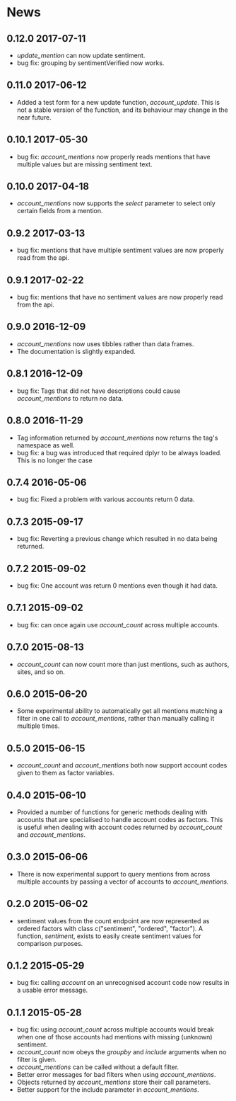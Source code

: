 # News

## 0.12.0 2017-07-11
* *update_mention* can now update sentiment. 
* bug fix: grouping by sentimentVerified now works.

## 0.11.0 2017-06-12
* Added a test form for a new update function, *account_update*. This is not
  a stable version of the function, and its behaviour may change in the near 
  future. 

## 0.10.1 2017-05-30
* bug fix: *account_mentions* now properly reads mentions that have multiple
  values but are missing sentiment text.

## 0.10.0 2017-04-18
* *account_mentions* now supports the _select_ parameter to select only certain
  fields from a mention.

## 0.9.2 2017-03-13
* bug fix: mentions that have multiple sentiment values are now properly read 
  from the api.

## 0.9.1 2017-02-22
* bug fix: mentions that have no sentiment values are now properly read from the
  api.

## 0.9.0 2016-12-09
* _account_mentions_ now uses tibbles rather than data frames.
* The documentation is slightly expanded.

## 0.8.1 2016-12-09
* bug fix: Tags that did not have descriptions could cause 
  *account_mentions* to return no data.

## 0.8.0 2016-11-29
* Tag information returned by *account_mentions* now returns the tag's namespace as well.
* bug fix: a bug was introduced that required dplyr to be always loaded. This is
  no longer the case

## 0.7.4 2016-05-06
* bug fix: Fixed a problem with various accounts return 0 data.

## 0.7.3 2015-09-17
* bug fix: Reverting a previous change which resulted in no data being returned.

## 0.7.2 2015-09-02
* bug fix: One account was return 0 mentions even though it had data. 

## 0.7.1 2015-09-02
* bug fix: can once again use *account_count* across multiple accounts.

## 0.7.0 2015-08-13
* *account_count* can now count more than just mentions, such as authors, sites,
  and so on.

## 0.6.0 2015-06-20
* Some experimental ability to automatically get all mentions matching 
  a filter in one call to *account_mentions*, rather than manually 
  calling it multiple times.

## 0.5.0 2015-06-15
* *account_count* and *account_mentions* both now support account codes
  given to them as factor variables. 

## 0.4.0 2015-06-10
* Provided a number of functions for generic methods dealing with accounts
  that are specialised to handle account codes as factors. This is useful
  when dealing with account codes returned by *account_count* and 
  *account_mentions*. 

## 0.3.0 2015-06-06
* There is now experimental support to query mentions from across
  multiple accounts by passing a vector of accounts to *account_mentions*.

## 0.2.0 2015-06-02
* sentiment values from the count endpoint are now represented as ordered
  factors with class c("sentiment", "ordered", "factor"). A function, 
  *sentiment*, exists to easily create sentiment values for comparison
  purposes.

## 0.1.2 2015-05-29
* bug fix: calling *account* on an unrecognised account code now results
  in a usable error message.

## 0.1.1 2015-05-28
* bug fix: using *account_count* across multiple accounts would break when
  one of those accounts had mentions with missing (unknown) sentiment.
* *account_count* now obeys the *groupby* and *include* arguments when no
  filter is given.
* *account_mentions* can be called without a default filter.
* Better error messages for bad filters when using *account_mentions*.
* Objects returned by *account_mentions* store their call parameters.
* Better support for the include parameter in *account_mentions*.